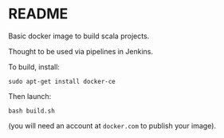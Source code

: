 # README

Basic docker image to build scala projects.

Thought to be used via pipelines in Jenkins.

To build, install:

```
sudo apt-get install docker-ce
```

Then launch:

```
bash build.sh
```

(you will need an account at `docker.com` to publish your image).
